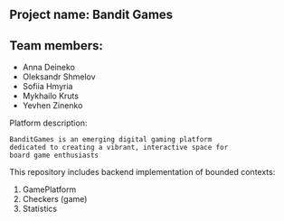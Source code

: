 ## Project name: Bandit Games

## Team members:
* Anna Deineko
* Oleksandr Shmelov
* Sofiia Hmyria
* Mykhailo Kruts
* Yevhen Zinenko

Platform description:
```
BanditGames is an emerging digital gaming platform
dedicated to creating a vibrant, interactive space for
board game enthusiasts
```


This repository includes backend implementation of bounded contexts:
1. GamePlatform
2. Checkers (game)
3. Statistics


